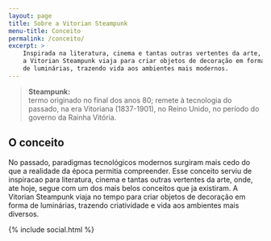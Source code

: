 ```yaml
---
layout: page
title: Sobre a Vitorian Steampunk
menu-title: Conceito
permalink: /conceito/
excerpt: >
    Inspirada na literatura, cinema e tantas outras vertentes da arte,
    a Vitorian Steampunk viaja para criar objetos de decoração em forma
    de luminárias, trazendo vida aos ambientes mais modernos.
---
```


<blockquote>
    <p><strong>Steampunk:</strong><br>
    termo originado no final dos anos 80; remete à tecnologia do passado, na era Vitoriana (1837-1901), no Reino Unido, no período do governo da Rainha Vitória.</p>
</blockquote>

## O conceito

No passado, paradigmas tecnológicos modernos surgiram mais cedo do que a realidade da época permitia compreender. Esse conceito serviu de inspiracao para literatura, cinema e tantas outras vertentes da arte, onde, ate hoje, segue com um dos mais belos conceitos que ja existiram. A Vitorian Steampunk viaja no tempo para criar objetos de decoração em forma de luminárias, trazendo criatividade e vida aos ambientes mais diversos.

{% include social.html %}
